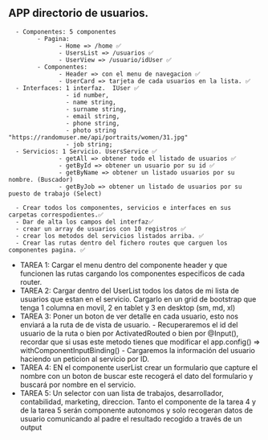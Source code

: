 ## APP directorio de usuarios.

      - Componentes: 5 componentes
            - Pagina:
                  - Home => /home ✅
                  - UsersList => /usuarios ✅
                  - UserView => /usuario/idUser ✅
            - Componentes:
                  - Header => con el menu de navegacion ✅
                  - UserCard => tarjeta de cada usuarios en la lista. ✅
      - Interfaces: 1 interfaz.  IUser ✅
                    - id number, 
                    - name string, 
                    - surname string, 
                    - email string, 
                    - phone string, 
                    - photo string  "https://randomuser.me/api/portraits/women/31.jpg"
                    - job string;
      - Servicios: 1 Servicio. UsersService ✅
                  - getAll => obtener todo el listado de usuarios ✅
                  - getById => obtener un usuario por su id ✅
                  - getByName => obtener un listado usuarios por su nombre. (Buscador)
                  - getByJob => obtener un listado de usuarios por su puesto de trabajo (Select)

      - Crear todos los componentes, servicios e interfaces en sus carpetas correspodientes.✅
      - Dar de alta los campos del interfaz✅
      - crear un array de usuarios con 10 registros ✅
      - crear los metodos del servicios listados arriba. ✅
      - Crear las rutas dentro del fichero routes que carguen los componentes pagina. ✅


  - TAREA 1: Cargar el menu dentro del componente header y que funcionen las rutas cargando los componentes especificos de cada router.
  - TAREA 2: Cargar dentro del UserList todos los datos de mi lista de usuarios que estan en el servicio. Cargarlo en un grid de bootstrap que tenga 1 columna en movil, 2 en tablet y 3 en desktop (sm, md, xl)
  - TAREA 3: Poner un boton de ver detalle en cada usuario, esto nos enviará a la ruta de de vista de usuario.
            - Recuperaremos el id del usuario de la ruta o bien por ActivatedRouted o bien por @Input(), recordar que si usas este metodo tienes que modificar el app.config() => withComponentInputBinding()
            - Cargaremos la información del usuario haciendo un peticion al servicio por ID.
  - TAREA 4: EN el componente userList crear un formulario que capture el nombre con un boton de buscar este recogerá el dato del formulario y buscará por nombre en el servicio.
  - TAREA 5: Un selector con uan lista de trabajos, desarrollador, contabilidad, marketing, direccion.
  Tanto el componente de la tarea 4 y de la tarea 5 serán componente autonomos y solo recogeran datos de usuario comunicando al padre el resultado recogido a través de un output

